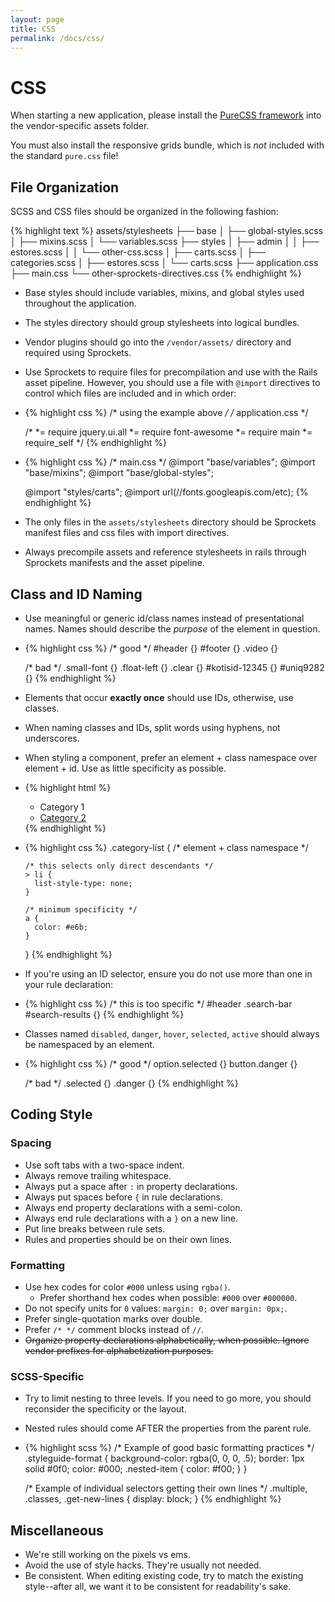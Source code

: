```yaml
---
layout: page
title: CSS
permalink: /docs/css/
---
```


# CSS

When starting a new application, please install the [PureCSS framework](http://purecss.io/)
into the vendor-specific assets folder.

You must also install the responsive grids bundle, which is *not* included
with the standard `pure.css` file!

## File Organization

SCSS and CSS files should be organized in the following fashion:

{% highlight text %}
assets/stylesheets
├── base
│   ├── global-styles.scss
│   ├── mixins.scss
│   └── variables.scss
├── styles
│   ├── admin
│   │   ├── estores.scss
│   │   └── other-css.scss
│   ├── carts.scss
│   ├── categories.scss
│   ├── estores.scss
│   └── carts.scss
├── application.css
├── main.css
└── other-sprockets-directives.css
{% endhighlight %}

* Base styles should include variables, mixins, and global styles used throughout
  the application.
* The styles directory should group stylesheets into logical bundles.
* Vendor plugins should go into the `/vendor/assets/` directory and required
  using Sprockets.
* Use Sprockets to require files for precompilation and use with the Rails asset
  pipeline.  However, you should use a file with `@import` directives to control
  which files are included and in which order:
* {% highlight css %}
    /* using the example above */
    /* application.css */

    /*
 *= require jquery.ui.all
 *= require font-awesome
 *= require main
 *= require_self
 */
  {% endhighlight %}

* {% highlight css %}
    /* main.css */
    @import "base/variables";
    @import "base/mixins";
    @import "base/global-styles";

    @import "styles/carts";
    @import url(//fonts.googleapis.com/etc);
  {% endhighlight %}

* The only files in the `assets/stylesheets` directory should be Sprockets
  manifest files and css files with import directives.
* Always precompile assets and reference stylesheets in rails through Sprockets
  manifests and the asset pipeline.

## Class and ID Naming

* Use meaningful or generic id/class names instead of presentational names.  Names
  should describe the *purpose*  of the element in question.
* {% highlight css %}
    /* good */
    #header {}
    #footer {}
    .video {}

    /* bad */
    .small-font {}
    .float-left {}
    .clear {}
    #kotisid-12345 {}
    #uniq9282 {}
  {% endhighlight %}

* Elements that occur **exactly once** should use IDs, otherwise, use classes.
* When naming classes and IDs, split words using hyphens, not underscores.
* When styling a component, prefer an element + class namespace over element + id.
  Use as little specificity as possible.
* {% highlight html %}
    <ul class="category-list">
      <li class="item">Category 1</li>
      <li class="item">
        <a href="category2.html">Category 2</a>
      </li>
    </ul>
  {% endhighlight %}

* {% highlight css %}
    .category-list { /* element + class namespace */

      /* this selects only direct descendants */
      > li {
        list-style-type: none;
      }

      /* minimum specificity */
      a {
        color: #e6b;
      }
    }
  {% endhighlight %}

* If you're using an ID selector, ensure you do not use more than one in your
  rule declaration:
* {% highlight css %}
    /* this is too specific */
    #header .search-bar #search-results {}
  {% endhighlight %}

* Classes named `disabled`, `danger`, `hover`, `selected`, `active` should
  always be namespaced by an element.
* {% highlight css %}
    /* good */
    option.selected {}
    button.danger {}

    /* bad */
    .selected {}
    .danger {}
  {% endhighlight %}

## Coding Style

### Spacing
* Use soft tabs with a two-space indent.
* Always remove trailing whitespace.
* Always put a space after `:` in property declarations.
* Always put spaces before `{` in rule declarations.
* Always end property declarations with a semi-colon.
* Always end rule declarations with a `}` on a new line.
* Put line breaks between rule sets.
* Rules and properties should be on their own lines.

### Formatting
* Use hex codes for color `#000` unless using `rgba()`.
  * Prefer shorthand hex codes when possible: `#000` over `#000000`.
* Do not specify units for `0` values: `margin: 0;` over `margin: 0px;`.
* Prefer single-quotation marks over double.
* Prefer `/* */` comment blocks instead of `//`.
* <strike>Organize property declarations alphabetically, when possible. Ignore vendor
  prefixes for alphabetization purposes.</strike>

### SCSS-Specific
* Try to limit nesting to three levels.  If you need to go more, you should
  reconsider the specificity or the layout.
* Nested rules should come AFTER the properties from the parent rule.

* {% highlight scss %}
    /* Example of good basic formatting practices */
    .styleguide-format {
      background-color: rgba(0, 0, 0, .5);
      border: 1px solid #0f0;
      color: #000;
      .nested-item {
        color: #f00;
      }
    }

    /* Example of individual selectors getting their own lines */
    .multiple,
    .classes,
    .get-new-lines {
      display: block;
    }
{% endhighlight %}

## Miscellaneous

* We're still working on the pixels vs ems.
* Avoid the use of style hacks.  They're usually not needed.
* Be consistent.  When editing existing code, try to match the
  existing style--after all, we want it to be consistent for readability's sake.
